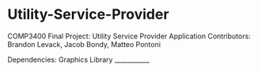 # Utility-Service-Provider
COMP3400 Final Project: Utility Service Provider Application
Contributors: Brandon Levack, Jacob Bondy, Matteo Pontoni

Dependencies:
  Graphics Library ___________
